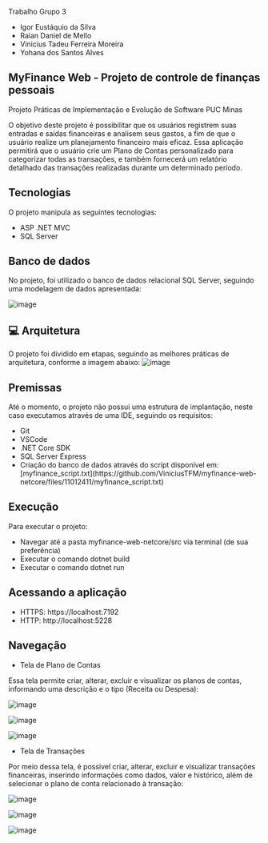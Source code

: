 Trabalho Grupo 3 
<ul>
  <li>Igor Eustáquio da Silva</li>
  <li>Raian Daniel de Mello</li>
  <li>Vinicius Tadeu Ferreira Moreira</li>
  <li>Yohana dos Santos Alves </li>
</ul>


MyFinance Web - Projeto de controle de finanças pessoais
-
Projeto Práticas de Implementação e Evolução de Software PUC Minas

<p>
O objetivo deste projeto é possibilitar que os usuários registrem suas entradas e saídas financeiras e analisem seus gastos, a fim de que o usuário realize um planejamento financeiro mais eficaz. Essa aplicação permitirá que o usuário crie um Plano de Contas personalizado para categorizar todas as transações, e também fornecerá um relatório detalhado das transações realizadas durante um determinado período.

Tecnologias
-
O projeto manipula as seguintes tecnologias:
<ul>
  <li>ASP .NET MVC</li>
  <li>SQL Server</li>
</ul>


Banco de dados
-
No projeto, foi utilizado o banco de dados relacional SQL Server, seguindo uma modelagem de dados apresentada:

![image](https://user-images.githubusercontent.com/14062554/226212117-fc941816-e9b9-4df0-8234-efd620453a73.png)


💻 Arquitetura
-
O projeto foi dividido em etapas, seguindo as melhores práticas de arquitetura, conforme a imagem abaixo:
![image](https://user-images.githubusercontent.com/14062554/226212163-ae3d8378-12f8-4d32-93c6-571da9d54fd9.png)



Premissas
-
Até o momento, o projeto não possui uma estrutura de implantação, neste caso executamos através de uma IDE, seguindo os requisitos:

<ul>
  <li>Git</li>
  <li>VSCode</li>
  <li>.NET Core SDK</li>
  <li>SQL Server Express</li>
  <li>Criação do banco de dados através do script disponível em: 
    [myfinance_script.txt](https://github.com/ViniciusTFM/myfinance-web-netcore/files/11012411/myfinance_script.txt)
  </li>
</ul>


Execução
-
Para executar o projeto:
<ul>
  <li>Navegar até a pasta myfinance-web-netcore/src via terminal (de sua preferência)</li>
  <li>Executar o comando dotnet build</li>
  <li>Executar o comando dotnet run</li>
</ul>


Acessando a aplicação
-
<ul>
  <li>HTTPS: https://localhost:7192</li>
  <li>HTTP: http://localhost:5228</li>
</ul>


Navegação
-
<ul>
  <li>Tela de Plano de Contas</li>
</ul>
Essa tela permite criar, alterar, excluir e visualizar os planos de contas, informando uma descrição e o tipo (Receita ou Despesa):

![image](https://user-images.githubusercontent.com/14062554/226212453-adb1d872-7cdc-493b-bd30-2aace290ce38.png)

![image](https://user-images.githubusercontent.com/14062554/226213039-d655b718-439c-49cc-8a23-39f677901daa.png)

![image](https://user-images.githubusercontent.com/14062554/226213169-cafd4d55-fc59-43da-be74-35a727461c12.png)



<ul>
  <li>Tela de Transações</li>
</ul>
Por meio dessa tela, é possível criar, alterar, excluir e visualizar transações financeiras, inserindo informações como dados, valor e histórico, além de selecionar o plano de conta relacionado à transação:

![image](https://user-images.githubusercontent.com/14062554/226212525-de0d4ef2-ec56-4f09-a68c-0499682f7f40.png)

![image](https://user-images.githubusercontent.com/14062554/226213048-6ed7bc0c-c883-4746-90c3-65231e6e52da.png)

![image](https://user-images.githubusercontent.com/14062554/226213121-012fa454-2c21-4dc0-9941-61905ade7996.png)


</p>
